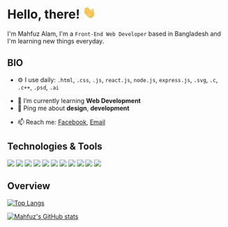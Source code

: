 <!-- ## Hi there, I'm  [Mahfuz Alam][website] 👋

## I'm a 😍😍 JavaScript Lover 😍😍!
- 🔭 I’m currently working [Kitsware Technology][programming]!
- 🌱 I’m currently learning everything 🤣
- 🥅 2021 Goals: TypeScript, Next.js, Vue,Redux,React Native
- ⚡ Fun fact: I love to Explore the world  -->

# Hello, there! <img src="https://raw.githubusercontent.com/Mahfuz60/Mahfuz60/main/wave.gif" width="30px">

I'm Mahfuz Alam, I'm a `Front-End Web Developer` based in Bangladesh and I'm learning new things everyday.

## BIO

- ⚙️ I use daily: `.html`, `.css`, `.js`, `react.js`, `node.js`, `express.js`, `.svg`, `.c`, `.c++`, `.psd`, `.ai`
<!-- - 🌍  -->
- 🌱 I’m currently learning **Web Development**
- 💬 Ping me about **design**, **development**
<!-- and **anime** :stuck_out_tongue_closed_eyes: -->
- 📫 Reach me: [Facebook](https://www.facebook.com/MAHFUZ.71.BD), [Email](mailto:mahfuzuralam1996@gmail.com/)
<!-- - ⚡️ Fun fact: I'm a huge fan of **Anime** -->

## Technologies & Tools

![](https://img.shields.io/badge/OS-Windows-informational?style=flat&logo=windows&logoColor=white&color=628FDB)
![](https://img.shields.io/badge/Editor-VS Code-informational?style=flat =visual%20studio =white =628FDB)
![](https://img.shields.io/badge/Browser-Brave-informational?style=flat&logo=brave&logoColor=white&color=628FDB)
![](https://img.shields.io/badge/Code-HTML-informational?style=flat&logo=html5&logoColor=white&color=628FDB)
![](https://img.shields.io/badge/Code-CSS-informational?style=flat&logo=css3&logoColor=white&color=628FDB)
![](https://img.shields.io/badge/Code-Javascript-informational?style=flat&logo=javascript&logoColor=white&color=628FDB)
![](https://img.shields.io/badge/Code-React-informational?style=flat&logo=react&logoColor=white&color=628FDB)
![](https://img.shields.io/badge/Shell-Git Bash-informational?style=flat =git =white =628FDB)
![](https://img.shields.io/badge/Tool-Photoshop-informational?style=flat&logo=adobe%20photoshop&logoColor=white&color=628FDB)
![](https://img.shields.io/badge/Tool-Illustrator-informational?style=flat&logo=adobe%20illustrator&logoColor=white&color=628FDB)
![](https://img.shields.io/badge/Tool-Adobe XD-informational?style=flat =adobe%20xd =white =628FDB)

## Overview

[![Top Langs](https://github-readme-stats.vercel.app/api/top-langs/?username=Mahfuz60&layout=compact&theme=tokyonight)](https://github.com/Mahfuz60/github-readme-stats)

[![Mahfuz's GitHub stats](https://github-readme-stats.vercel.app/api?username=Mahfuz60&count_private=true&show_icons=true&theme=tokyonight)](https://github.com/Mahfuz60/github-readme-stats)
